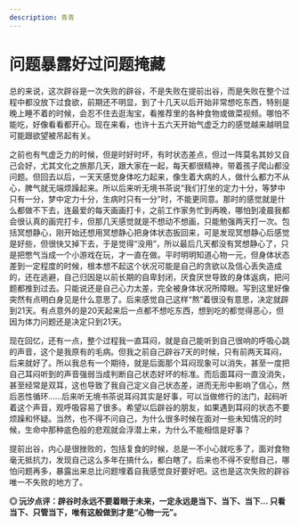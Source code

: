 ```yaml
---
description: 青青
---
```


# 问题暴露好过问题掩藏

  
总的来说，这次辟谷是一次失败的辟谷，不是失败在提前出谷，而是失败在整个过程中都没放下过食欲，前期还不明显，到了十几天以后开始非常想吃东西，特别是晚上睡不着的时候，会忍不住去逛淘宝，看推荐里的各种食物或做菜视频。哪怕不能吃，好像看看都开心。现在来看，也许十五六天开始气虚乏力的感觉越来越明显可能跟欲望被吊起有关。

之前也有气虚乏力的时候，但是时好时坏，有时状态差点，但过一阵莫名其妙又自己会好，尤其文化之旅那几天，跟大家在一起，每天都很精神，带着孩子爬山都没问题。但回去以后，一天天感觉身体吃力起来，像生着大病的人，做什么都力不从心，脾气就无端烦躁起来。所以后来听无境书茶说“我们打坐的定力十分，等梦中只有一分，梦中定力十分，生病时只有一分”时，不能更同意。那时的感觉就是什么都做不下去，连最爱的每天画画打卡，之前工作家务忙到再晚，哪怕到凌晨我都会很认真的画完打卡，但那几天感觉就是不想动不想画，只能勉强两天打一次。包括冥想静心，刚开始还想用冥想静心把身体状态扳回来，可是发现冥想静心后感觉是好些，但很快又掉下去，于是觉得“没用”，所以最后几天都没有冥想静心了，只是把憋气当成一个小游戏在玩，才一直在做。平时明明知道心物一元，但身体状态差到一定程度的时候，根本想不起这个状况可能是自己的贪欲以及信心丢失造成的，还在逃避，自己归因是以前长期的自卑封闭，厌食厌世导致的身体返病，把问题都推到过去。只能说还是自己心力太差，完全被身体状况所障眼。写到这里好像突然有点明白身见是什么意思了。后来感觉自己这样“熬”着很没有意思，决定就辟到21天。有点意外的是20天起来后一点都不想吃东西，想到吃的都觉得恶心，但因为体力问题还是决定只到21天。

现在回忆，还有一点，整个过程我一直耳闷，就是自己能听到自己很响的呼吸心跳的声音，这个是我原有的毛病。但我之前自己辟谷7天的时候，只有前两天耳闷，后来就好了。所以我总有一个期待，就是后面那个耳闷现象可以消失，甚至一度把自己耳闷听到的声音强弱当成判断自己状态好坏的标准。而后面耳闷一直没消失，甚至经常是双耳，这也导致了我自己定义自己状态差，进而无形中影响了信心，然后恶性循环……后来听无境书茶说耳闷其实是好事，可以当做修行的法门，起码听着这个声音，观呼吸容易了很多。希望以后辟谷的朋友，如果遇到耳闷的状态不要烦躁和怀疑。当然，也不得不问自己，为什么很多时候在面对一些未知情况的时候，生命中那种底色般的悲观就会浮潜上来，为什么不能相信是好事？

提前出谷，内心是很挫败的，包括复食的时候，总是一不小心就吃多了，面对食物毫无抵抗力，发现自己这么多年在搞什么，都白瞎了。后来也不得不安慰自己，哪怕问题再多，暴露出来总比问题埋着自我感觉良好要好吧。这也是这次失败的辟谷唯一不失败的地方了。

**◎ 沅汐点评：辟谷时永远不要着眼于未来，一定永远是当下、当下、当下… 只看当下、只管当下，唯有这般做到才是“心物一元”。**

